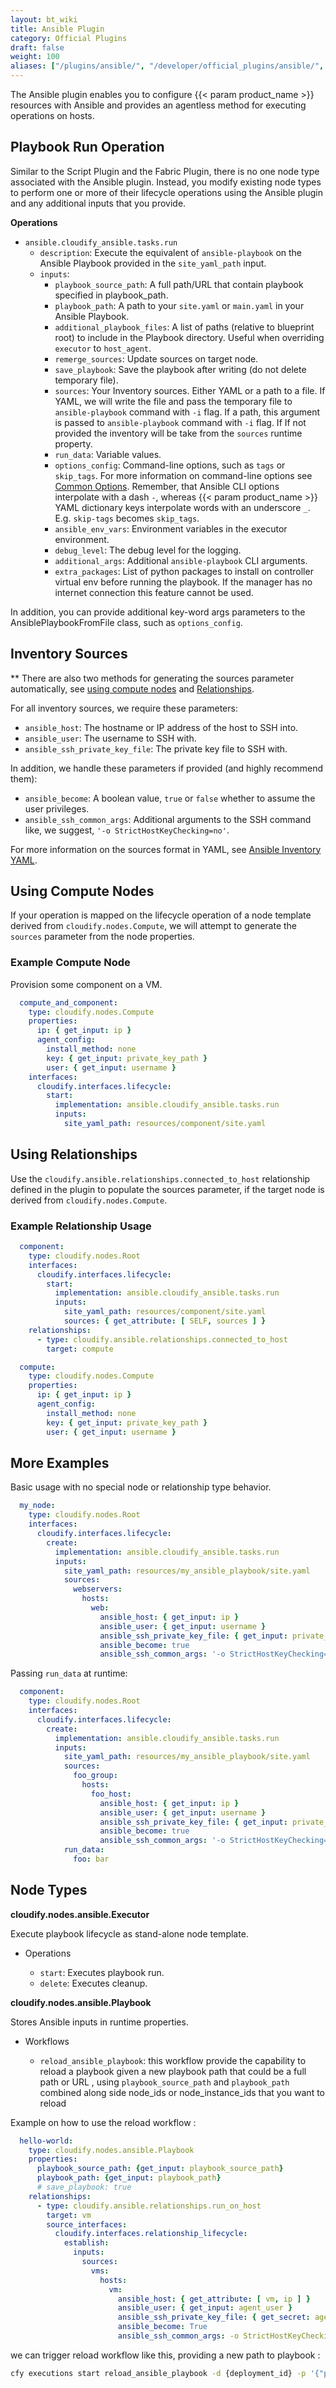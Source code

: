 ```yaml
---
layout: bt_wiki
title: Ansible Plugin
category: Official Plugins
draft: false
weight: 100
aliases: ["/plugins/ansible/", "/developer/official_plugins/ansible/", "/working_with/official_plugins/configuration/ansible/"]
---
```


The Ansible plugin enables you to configure {{< param product_name >}} resources with Ansible and provides an agentless method for executing operations on hosts.

## Playbook Run Operation

Similar to the Script Plugin and the Fabric Plugin, there is no one node type associated with the Ansible plugin. Instead, you modify existing node types to perform one or more of their lifecycle operations using the Ansible plugin and any additional inputs that you provide.

**Operations**

  * `ansible.cloudify_ansible.tasks.run`
    * `description`: Execute the equivalent of `ansible-playbook` on the Ansible Playbook provided in the `site_yaml_path` input.
    * `inputs`:
      * `playbook_source_path`:  A full path/URL that contain playbook specified in playbook_path.
      * `playbook_path`: A path to your `site.yaml` or `main.yaml` in your Ansible Playbook.
      * `additional_playbook_files`: A list of paths (relative to blueprint root) to include in the Playbook directory. Useful when overriding `executor` to `host_agent`.
      * `remerge_sources`: Update sources on target node.
      * `save_playbook`: Save the playbook after writing (do not delete temporary file).
      * `sources`: Your Inventory sources. Either YAML or a path to a file. If YAML, we will write the file and pass the temporary file to `ansible-playbook` command with `-i` flag. If a path, this argument is passed to `ansible-playbook` command with `-i` flag. If If not provided the inventory will be take from the `sources` runtime property.
      * `run_data`: Variable values.
      * `options_config`: Command-line options, such as `tags` or `skip_tags`. For more information on command-line options see [Common Options](https://docs.ansible.com/ansible/latest/cli/ansible-playbook.html#common-options). Remember, that Ansible CLI options interpolate with a dash `-`, whereas {{< param product_name >}} YAML dictionary keys interpolate words with an underscore `_`. E.g. `skip-tags` becomes `skip_tags`.
      * `ansible_env_vars`: Environment variables in the executor environment.
      * `debug_level`: The debug level for the logging.
      * `additional_args`: Additional `ansible-playbook` CLI arguments.
      * `extra_packages`: List of python packages to install on controller virtual env before running the playbook. If the manager has no internet connection this feature cannot be used.

In addition, you can provide additional key-word args parameters to the AnsiblePlaybookFromFile class, such as `options_config`.


## Inventory Sources

** There are also two methods for generating the sources parameter automatically, see [using compute nodes](#using-compute-nodes) and [Relationships](#using-relationships).

For all inventory sources, we require these parameters:

  * `ansible_host`: The hostname or IP address of the host to SSH into.
  * `ansible_user`: The username to SSH with.
  * `ansible_ssh_private_key_file`: The private key file to SSH with.

In addition, we handle these parameters if provided (and highly recommend them):

  * `ansible_become`: A boolean value, `true` or `false` whether to assume the user privileges.
  * `ansible_ssh_common_args`: Additional arguments to the SSH command like, we suggest, `'-o StrictHostKeyChecking=no'`.

For more information on the sources format in YAML, see [Ansible Inventory YAML](https://docs.ansible.com/ansible/latest/user_guide/intro_inventory.html#hosts-and-groups).


## Using Compute Nodes

If your operation is mapped on the lifecycle operation of a node template derived from `cloudify.nodes.Compute`, we will attempt to generate the `sources` parameter from the node properties.

### Example Compute Node

Provision some component on a VM.

```yaml
  compute_and_component:
    type: cloudify.nodes.Compute
    properties:
      ip: { get_input: ip }
      agent_config:
        install_method: none
        key: { get_input: private_key_path }
        user: { get_input: username }
    interfaces:
      cloudify.interfaces.lifecycle:
        start:
          implementation: ansible.cloudify_ansible.tasks.run
          inputs:
            site_yaml_path: resources/component/site.yaml
```


## Using Relationships

Use the `cloudify.ansible.relationships.connected_to_host` relationship defined in the plugin to populate the sources parameter, if the target node is derived from `cloudify.nodes.Compute`.

### Example Relationship Usage

```yaml
  component:
    type: cloudify.nodes.Root
    interfaces:
      cloudify.interfaces.lifecycle:
        start:
          implementation: ansible.cloudify_ansible.tasks.run
          inputs:
            site_yaml_path: resources/component/site.yaml
            sources: { get_attribute: [ SELF, sources ] }
    relationships:
      - type: cloudify.ansible.relationships.connected_to_host
        target: compute

  compute:
    type: cloudify.nodes.Compute
    properties:
      ip: { get_input: ip }
      agent_config:
        install_method: none
        key: { get_input: private_key_path }
        user: { get_input: username }
```


## More Examples

Basic usage with no special node or relationship type behavior.

```yaml
  my_node:
    type: cloudify.nodes.Root
    interfaces:
      cloudify.interfaces.lifecycle:
        create:
          implementation: ansible.cloudify_ansible.tasks.run
          inputs:
            site_yaml_path: resources/my_ansible_playbook/site.yaml
            sources:
              webservers:
                hosts:
                  web:
                    ansible_host: { get_input: ip }
                    ansible_user: { get_input: username }
                    ansible_ssh_private_key_file: { get_input: private_key_path }
                    ansible_become: true
                    ansible_ssh_common_args: '-o StrictHostKeyChecking=no'
```

Passing `run_data` at runtime:

```yaml
  component:
    type: cloudify.nodes.Root
    interfaces:
      cloudify.interfaces.lifecycle:
        create:
          implementation: ansible.cloudify_ansible.tasks.run
          inputs:
            site_yaml_path: resources/my_ansible_playbook/site.yaml
            sources:
              foo_group:
                hosts:
                  foo_host:
                    ansible_host: { get_input: ip }
                    ansible_user: { get_input: username }
                    ansible_ssh_private_key_file: { get_input: private_key_path }
                    ansible_become: true
                    ansible_ssh_common_args: '-o StrictHostKeyChecking=no'
            run_data:
              foo: bar
```

## Node Types

**cloudify.nodes.ansible.Executor**

Execute playbook lifecycle as stand-alone node template.

* Operations

  * `start`: Executes playbook run.
  * `delete`: Executes cleanup.

**cloudify.nodes.ansible.Playbook**

Stores Ansible inputs in runtime properties.

* Workflows

  * `reload_ansible_playbook`: this workflow provide the capability to reload a playbook given a new playbook path that could be a full path or URL , using `playbook_source_path` and `playbook_path` combined along side node_ids or node_instance_ids that you want to reload

Example on how to use the reload workflow :

```yaml
  hello-world:
    type: cloudify.nodes.ansible.Playbook
    properties:
      playbook_source_path: {get_input: playbook_source_path}
      playbook_path: {get_input: playbook_path}
      # save_playbook: true
    relationships:
      - type: cloudify.ansible.relationships.run_on_host
        target: vm
        source_interfaces:
          cloudify.interfaces.relationship_lifecycle:
            establish:
              inputs:
                sources:
                  vms:
                    hosts:
                      vm:
                        ansible_host: { get_attribute: [ vm, ip ] }
                        ansible_user: { get_input: agent_user }
                        ansible_ssh_private_key_file: { get_secret: agent_key_private }
                        ansible_become: True
                        ansible_ssh_common_args: -o StrictHostKeyChecking=no
```

we can trigger reload workflow like this, providing a new path to playbook :

```bash
cfy executions start reload_ansible_playbook -d {deployment_id} -p '{"playbook_source_path": "https://github.com/cloudify-community/blueprint-examples/releases/download/5.0.0-10/hello-world-example.zip","playbook_path":"apache2/playbook.yaml","node_ids": ["hello-world"]}'
```
